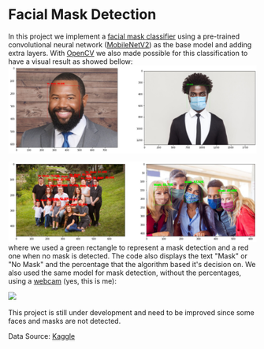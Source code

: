 # Facial Mask Detection

In this project we implement a [facial mask classifier](https://nbviewer.jupyter.org/github/diogolbar/mask-detection/blob/main/MaskClassifier.ipynb) using a pre-trained convolutional neural network ([MobileNetV2](https://www.tensorflow.org/api_docs/python/tf/keras/applications/MobileNetV2)) as the base model and adding extra layers. With [OpenCV](https://nbviewer.jupyter.org/github/diogolbar/mask-detection/blob/main/FaceMaskRecog.ipynb) we also made possible for this classification to have a visual result as showed bellow:
![](onefacemask.png)

![](maskfinal.png)
where we used a green rectangle to represent a mask detection and a red one when no mask is detected. The code also displays the text "Mask" or "No Mask" and the percentage that the algorithm based it's decision on. We also used the same model for mask detection, without the percentages, using a [webcam](mask_recog.py) (yes, this is me): 

![](masktest.gif)

This project is still under development and need to be improved since some faces and masks are not detected.

Data Source: [Kaggle](https://www.kaggle.com/ashishjangra27/face-mask-12k-images-dataset)
 
